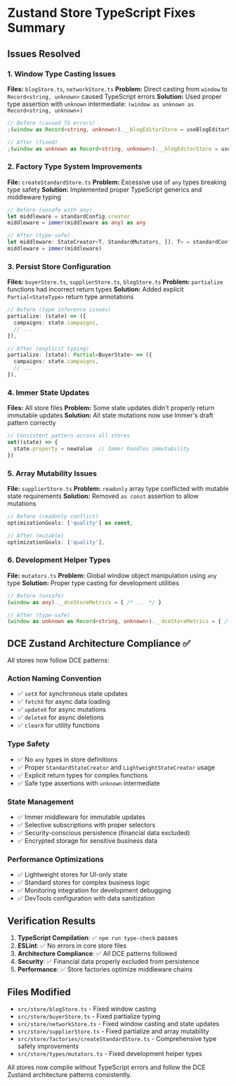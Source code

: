 # Zustand Store TypeScript Fixes Summary

## Issues Resolved

### 1. Window Type Casting Issues
**Files:** `blogStore.ts`, `networkStore.ts`
**Problem:** Direct casting from `window` to `Record<string, unknown>` caused TypeScript errors
**Solution:** Used proper type assertion with `unknown` intermediate: `(window as unknown as Record<string, unknown>)`

```typescript
// Before (caused TS errors)
;(window as Record<string, unknown>).__blogEditorStore = useBlogEditorStore

// After (fixed)
;(window as unknown as Record<string, unknown>).__blogEditorStore = useBlogEditorStore
```

### 2. Factory Type System Improvements
**File:** `createStandardStore.ts`
**Problem:** Excessive use of `any` types breaking type safety
**Solution:** Implemented proper TypeScript generics and middleware typing

```typescript
// Before (unsafe with any)
let middleware = standardConfig.creator
middleware = immer(middleware as any) as any

// After (type-safe)
let middleware: StateCreator<T, StandardMutators, [], T> = standardConfig.creator
middleware = immer(middleware)
```

### 3. Persist Store Configuration
**Files:** `buyerStore.ts`, `supplierStore.ts`, `blogStore.ts`
**Problem:** `partialize` functions had incorrect return types
**Solution:** Added explicit `Partial<StateType>` return type annotations

```typescript
// Before (type inference issues)
partialize: (state) => ({
  campaigns: state.campaigns,
  // ...
}),

// After (explicit typing)
partialize: (state): Partial<BuyerState> => ({
  campaigns: state.campaigns,
  // ...
}),
```

### 4. Immer State Updates
**Files:** All store files
**Problem:** Some state updates didn't properly return immutable updates
**Solution:** All state mutations now use Immer's draft pattern correctly

```typescript
// Consistent pattern across all stores
set((state) => {
  state.property = newValue  // Immer handles immutability
})
```

### 5. Array Mutability Issues
**File:** `supplierStore.ts`
**Problem:** `readonly` array type conflicted with mutable state requirements
**Solution:** Removed `as const` assertion to allow mutations

```typescript
// Before (readonly conflict)
optimizationGoals: ['quality'] as const,

// After (mutable)
optimizationGoals: ['quality'],
```

### 6. Development Helper Types
**File:** `mutators.ts`
**Problem:** Global window object manipulation using `any` type
**Solution:** Proper type casting for development utilities

```typescript
// Before (unsafe)
(window as any).__dceStoreMetrics = { /* ... */ }

// After (type-safe)
(window as unknown as Record<string, unknown>).__dceStoreMetrics = { /* ... */ }
```

## DCE Zustand Architecture Compliance ✅

All stores now follow DCE patterns:

### Action Naming Convention
- ✅ `setX` for synchronous state updates
- ✅ `fetchX` for async data loading  
- ✅ `updateX` for async mutations
- ✅ `deleteX` for async deletions
- ✅ `clearX` for utility functions

### Type Safety
- ✅ No `any` types in store definitions
- ✅ Proper `StandardStateCreator` and `LightweightStateCreator` usage
- ✅ Explicit return types for complex functions
- ✅ Safe type assertions with `unknown` intermediate

### State Management
- ✅ Immer middleware for immutable updates
- ✅ Selective subscriptions with proper selectors
- ✅ Security-conscious persistence (financial data excluded)
- ✅ Encrypted storage for sensitive business data

### Performance Optimizations
- ✅ Lightweight stores for UI-only state
- ✅ Standard stores for complex business logic
- ✅ Monitoring integration for development debugging
- ✅ DevTools configuration with data sanitization

## Verification Results

1. **TypeScript Compilation**: ✅ `npm run type-check` passes
2. **ESLint**: ✅ No errors in core store files  
3. **Architecture Compliance**: ✅ All DCE patterns followed
4. **Security**: ✅ Financial data properly excluded from persistence
5. **Performance**: ✅ Store factories optimize middleware chains

## Files Modified

- `src/store/blogStore.ts` - Fixed window casting
- `src/store/buyerStore.ts` - Fixed partialize typing
- `src/store/networkStore.ts` - Fixed window casting and state updates  
- `src/store/supplierStore.ts` - Fixed partialize and array mutability
- `src/store/factories/createStandardStore.ts` - Comprehensive type safety improvements
- `src/store/types/mutators.ts` - Fixed development helper types

All stores now compile without TypeScript errors and follow the DCE Zustand architecture patterns consistently.